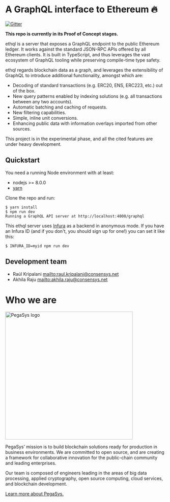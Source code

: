 # A GraphQL interface to Ethereum 🔥

[![Gitter](https://img.shields.io/gitter/room/ethql/lobby.js.svg?style=for-the-badge)](https://gitter.im/ethql/Lobby)

**This repo is currently in its Proof of Concept stages.**

ethql is a server that exposes a GraphQL endpoint to the public Ethereum ledger. It works against the standard JSON-RPC
APIs offered by all Ethereum clients. It is built in TypeScript, and thus leverages the vast ecosystem of GraphQL
tooling while preserving compile-time type safety.

ethql regards blockchain data as a graph, and leverages the extensibility of GraphQL to introduce additional
functionality, amongst which are:

- Decoding of standard transactions (e.g. ERC20, ENS, ERC223, etc.) out of the box.
- New query patterns enabled by indexing solutions (e.g. all transactions between any two accounts).
- Automatic batching and caching of requests.
- New filtering capabilities.
- Simple, inline unit conversions.
- Enhancing public data with information overlays imported from other sources.

This project is in the experimental phase, and all the cited features are under heavy development.

## Quickstart

You need a running Node environment with at least:

- nodejs >= 8.0.0
- [yarn](https://yarnpkg.com/)

Clone the repo and run:

```
$ yarn install
$ npm run dev
Running a GraphQL API server at http://localhost:4000/graphql
```

This ethql server uses [Infura](https://infura.io/) as a backend in anonymous mode. If you have an Infura ID (and if you
don't, you should sign up for one!) you can set it like this:

```
$ INFURA_ID=myid npm run dev
```

## Development team

- Raúl Kripalani <mailto:raul.kripalani@consensys.net>
- Akhila Raju <mailto:akhila.raju@consensys.net>

# Who we are

<a href="https://pegasys.tech/?utm_source=github&utm_medium=source&utm_campaign=ethql" rel="nofollow"><img src="https://raw.github.com/ConsenSys/ethql/master/logo.svg?sanitize=true" alt="PegaSys logo" data-canonical-src="https://raw.github.com/ConsenSys/ethql/master/logo.svg?sanitize=true" width="400"></a>

PegaSys’ mission is to build blockchain solutions ready for production in business environments. We are committed to
open source, and are creating a framework for collaborative innovation for the public-chain community and leading
enterprises.

Our team is composed of engineers leading in the areas of big data processing, applied cryptography, open source
computing, cloud services, and blockchain development.

[Learn more about PegaSys.](https://pegasys.tech/?utm_source=github&utm_medium=source&utm_campaign=ethql)
